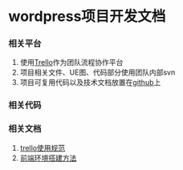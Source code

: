 wordpress项目开发文档
====================

### 相关平台

1. 使用[Trello](https://trello.com)作为团队流程协作平台
2. 项目相关文件、UE图、代码部分使用团队内部svn
3. 项目可复用代码以及技术文档放置在[github](https://github.com)上

### 相关代码

### 相关文档

1. [trello使用规范](https://github.com/netcool/dev-wiki/blob/master/trello.md)
2. [前端环境搭建方法](https://github.com/netcool/dev-wiki/blob/master/fe-dev.md)
